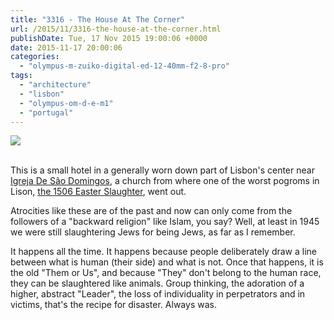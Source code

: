 ```yaml
---
title: "3316 - The House At The Corner"
url: /2015/11/3316-the-house-at-the-corner.html
publishDate: Tue, 17 Nov 2015 19:00:06 +0000
date: 2015-11-17 20:00:06
categories: 
  - "olympus-m-zuiko-digital-ed-12-40mm-f2-8-pro"
tags: 
  - "architecture"
  - "lisbon"
  - "olympus-om-d-e-m1"
  - "portugal"
---
```

<div class="container">
<div class="center"><a target="_blank" href="https://d25zfm9zpd7gm5.cloudfront.net/1200x1200/2015/20150902_184718_lr.jpg"><img class="webfeedsFeaturedVisual" src="https://d25zfm9zpd7gm5.cloudfront.net/0600x0600/2015/20150902_184718_lr.jpg" /></a></div>
</div>
<br />

This is a small hotel in a generally worn down part of Lisbon's center near <a href="https://en.wikipedia.org/wiki/Igreja_de_S%C3%A3o_Domingos_%28Lisbon%29" target="_blank">Igreja De São Domingos</a>, a church from where one of the worst pogroms in Lison, <a href="https://en.wikipedia.org/wiki/Lisbon_Massacre" target="_blank">the 1506 Easter Slaughter</a>, went out.

Atrocities like these are of the past and now can only come from the followers of a "backward religion" like Islam, you say? Well, at least in 1945 we were still slaughtering Jews for being Jews, as far as I remember. 

It happens all the time. It happens because people deliberately draw a line between what is human (their side) and what is not. Once that happens, it is the old "Them or Us", and because "They" don't belong to the human race, they can be slaughtered like animals. Group thinking, the adoration of a higher, abstract "Leader", the loss of individuality in perpetrators and in victims, that's the recipe for disaster. Always was.
